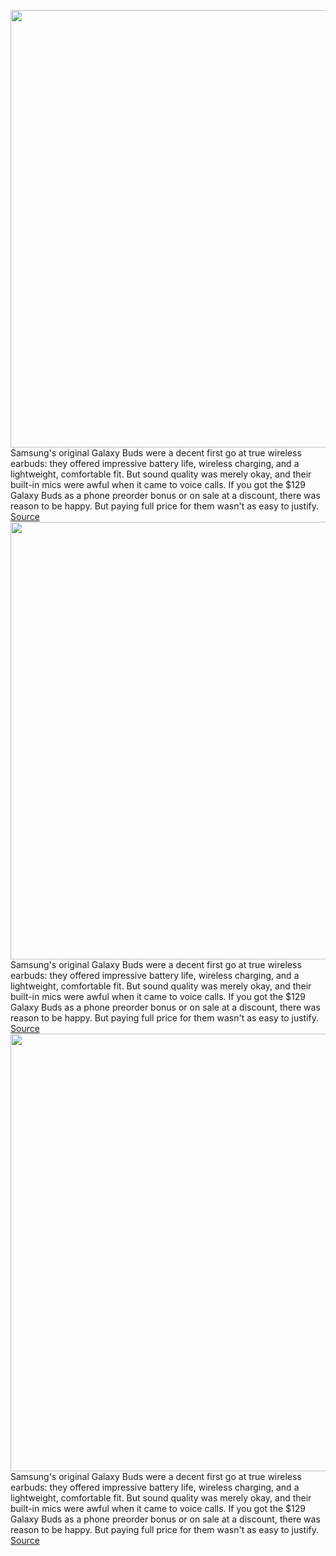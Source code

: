 <img src='https://cdn0.vox-cdn.com/hermano/verge/product/image/9265/image__14_.png' width='700px' /><br/>
Samsung's original Galaxy Buds were a decent first go at true wireless earbuds: they offered impressive battery life, wireless charging, and a lightweight, comfortable fit. But sound quality was merely okay, and their built-in mics were awful when it came to voice calls. If you got the $129 Galaxy Buds as a phone preorder bonus or on sale at a discount, there was reason to be happy. But paying full price for them wasn't as easy to justify.
<a href='https://www.theverge.com/2020/2/24/21147654/samsung-galaxy-buds-plus-review-wireless-earbuds-sound-quality-battery-life'> Source <a/><img src='https://cdn0.vox-cdn.com/hermano/verge/product/image/9265/image__14_.png' width='700px' /><br/>
Samsung's original Galaxy Buds were a decent first go at true wireless earbuds: they offered impressive battery life, wireless charging, and a lightweight, comfortable fit. But sound quality was merely okay, and their built-in mics were awful when it came to voice calls. If you got the $129 Galaxy Buds as a phone preorder bonus or on sale at a discount, there was reason to be happy. But paying full price for them wasn't as easy to justify.
<a href='https://www.theverge.com/2020/2/24/21147654/samsung-galaxy-buds-plus-review-wireless-earbuds-sound-quality-battery-life'> Source <a/><img src='https://cdn0.vox-cdn.com/hermano/verge/product/image/9265/image__14_.png' width='700px' /><br/>
Samsung's original Galaxy Buds were a decent first go at true wireless earbuds: they offered impressive battery life, wireless charging, and a lightweight, comfortable fit. But sound quality was merely okay, and their built-in mics were awful when it came to voice calls. If you got the $129 Galaxy Buds as a phone preorder bonus or on sale at a discount, there was reason to be happy. But paying full price for them wasn't as easy to justify.
<a href='https://www.theverge.com/2020/2/24/21147654/samsung-galaxy-buds-plus-review-wireless-earbuds-sound-quality-battery-life'> Source <a/>